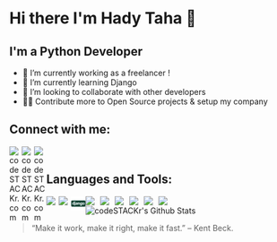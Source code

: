 # Hi there  I'm Hady Taha 👋


## I'm a Python Developer

- 🔭 I’m currently working as a freelancer !
- 🌱 I’m currently learning Django
- 👯 I’m looking to collaborate with other developers
- 🐱‍👓 Contribute more to Open Source projects & setup my company


## Connect with me:


[<img align="left" alt="codeSTACKr.com" width="22px"  hight="22px" src="https://www.flaticon.com/svg/static/icons/svg/145/145812.svg"/>](https://twitter.com/HadyTaha77)
[<img align="left" alt="codeSTACKr.com" width="22px" hight="22px"  src="https://www.flaticon.com/svg/static/icons/svg/2111/2111463.svg"/>](https://www.instagram.com/haditaha__/)
[<img align="left" alt="codeSTACKr.com" width="22px" hight="22px"  src="https://www.flaticon.com/svg/static/icons/svg/174/174857.svg"/>](https://www.linkedin.com/in/hady-taha/)
</br>



## Languages and Tools:


<img align="left"  width="22px" src="https://www.flaticon.com/svg/static/icons/svg/919/919827.svg"/>
<img align="left"  width="22px" src="https://www.flaticon.com/svg/static/icons/svg/919/919826.svg"/>
<img align="left"  width="26px" src="https://github.com/devicons/devicon/blob/master/icons/django/django-original.svg" />
<img align="left"  width="26px" src="https://www.flaticon.com/svg/static/icons/svg/919/919852.svg" />
<img align="left"  width="26px" src="https://www.flaticon.com/svg/static/icons/svg/919/919836.svg" /> 
<img align="left"  width="26px" src="https://www.flaticon.com/svg/static/icons/svg/919/919847.svg" />
<img align="left"  width="26px" src="https://miro.medium.com/max/285/1*QR2SBNwG75LyY5uwqWpN3A.png" />
<img align="left"  width="26px" src="https://d2eip9sf3oo6c2.cloudfront.net/tags/images/000/000/205/full/javascriptlang.png" />
<img align="left"  width="26px" src="https://upload.wikimedia.org/wikipedia/commons/thumb/9/9a/Visual_Studio_Code_1.35_icon.svg/1200px-Visual_Studio_Code_1.35_icon.svg.png" />


<br />




<img  alt="codeSTACKr's Github Stats" src="https://github-readme-stats.vercel.app/api?username=Hady-Taha&show_icons=true&hide_border=false" />

<br />

> “Make it work, make it right, make it fast.” – Kent Beck.



